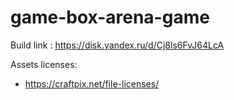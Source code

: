 # game-box-arena-game

Build link : https://disk.yandex.ru/d/Cj8ls6FvJ64LcA

Assets licenses:
- https://craftpix.net/file-licenses/

